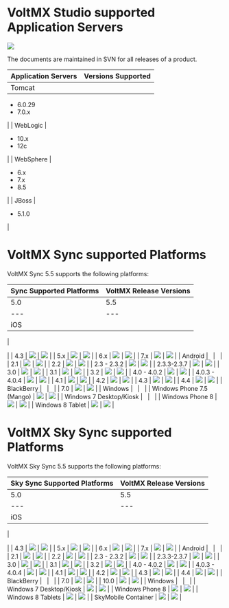 ﻿ 

VoltMX Studio supported Application Servers
=========================================

![](Resources/Images/voltmxsync.png)

The documents are maintained in SVN for all releases of a product.

 
| Application Servers | Versions Supported |
| --- | --- |
| Tomcat | 
*   6.0.29
*   7.0.x  
    

 |
| WebLogic | 

*   10.x
*   12c  
    

 |
| WebSphere | 

*   6.x
*   7.x
*   8.5  
    

 |
| JBoss | 

*   5.1.0

 |

VoltMX Sync supported Platforms
=============================

VoltMX Sync 5.5 supports the following platforms:

  
| Sync Supported Platforms | VoltMX Release Versions |
| --- | --- |
| 5.0 | 5.5 |
| --- | --- |
| iOS | 
 | 

  


 |
| 4.3 | ![](Resources/Images/yes.png) | ![](Resources/Images/yes.png) |
| 5.x | ![](Resources/Images/yes.png) | ![](Resources/Images/yes.png) |
| 6.x | ![](Resources/Images/yes.png) | ![](Resources/Images/yes.png) |
| 7.x | ![](Resources/Images/yes.png) | ![](Resources/Images/yes.png) |
| Android |   |   |
| 2.1 | ![](Resources/Images/no.png) | ![](Resources/Images/no.png) |
| 2.2 | ![](Resources/Images/yes.png) | ![](Resources/Images/yes.png) |
| 2.3 - 2.3.2 | ![](Resources/Images/yes.png) | ![](Resources/Images/yes.png) |
| 2.3.3-2.3.7 | ![](Resources/Images/yes.png) | ![](Resources/Images/yes.png) |
| 3.0 | ![](Resources/Images/yes.png) | ![](Resources/Images/yes.png) |
| 3.1 | ![](Resources/Images/yes.png) | ![](Resources/Images/yes.png) |
| 3.2 | ![](Resources/Images/yes.png) | ![](Resources/Images/yes.png) |
| 4.0 - 4.0.2 | ![](Resources/Images/yes.png) | ![](Resources/Images/yes.png) |
| 4.0.3 - 4.0.4 | ![](Resources/Images/yes.png) | ![](Resources/Images/yes.png) |
| 4.1 | ![](Resources/Images/yes.png) | ![](Resources/Images/yes.png) |
| 4.2 | ![](Resources/Images/yes.png) | ![](Resources/Images/yes.png) |
| 4.3 | ![](Resources/Images/yes.png) | ![](Resources/Images/yes.png) |
| 4.4 | ![](Resources/Images/yes.png) | ![](Resources/Images/yes.png) |
| BlackBerry |   |   |
| 7.0 | ![](Resources/Images/yes.png) | ![](Resources/Images/yes.png) |
| Windows |   |   |
| Windows Phone 7.5 (Mango) | ![](Resources/Images/yes.png) | ![](Resources/Images/yes.png) |
| Windows 7 Desktop/Kiosk |   |   |
| Windows Phone 8 | ![](Resources/Images/yes.png) | ![](Resources/Images/yes.png) |
| Windows 8 Tablet | ![](Resources/Images/yes.png) | ![](Resources/Images/yes.png) |

VoltMX Sky Sync supported Platforms
=================================

VoltMX Sky Sync 5.5 supports the following platforms:

  
| Sky Sync Supported Platforms | VoltMX Release Versions |
| --- | --- |
| 5.0 | 5.5 |
| --- | --- |
| iOS | 
 | 

  


 |
| 4.3 | ![](Resources/Images/yes.png) | ![](Resources/Images/yes.png) |
| 5.x | ![](Resources/Images/yes.png) | ![](Resources/Images/yes.png) |
| 6.x | ![](Resources/Images/yes.png) | ![](Resources/Images/yes.png) |
| 7.x | ![](Resources/Images/yes.png) | ![](Resources/Images/yes.png) |
| Android |   |   |
| 2.1 | ![](Resources/Images/no.png) | ![](Resources/Images/no.png) |
| 2.2 | ![](Resources/Images/yes.png) | ![](Resources/Images/yes.png) |
| 2.3 - 2.3.2 | ![](Resources/Images/yes.png) | ![](Resources/Images/yes.png) |
| 2.3.3-2.3.7 | ![](Resources/Images/yes.png) | ![](Resources/Images/yes.png) |
| 3.0 | ![](Resources/Images/yes.png) | ![](Resources/Images/yes.png) |
| 3.1 | ![](Resources/Images/yes.png) | ![](Resources/Images/yes.png) |
| 3.2 | ![](Resources/Images/yes.png) | ![](Resources/Images/yes.png) |
| 4.0 - 4.0.2 | ![](Resources/Images/yes.png) | ![](Resources/Images/yes.png) |
| 4.0.3 - 4.0.4 | ![](Resources/Images/yes.png) | ![](Resources/Images/yes.png) |
| 4.1 | ![](Resources/Images/yes.png) | ![](Resources/Images/yes.png) |
| 4.2 | ![](Resources/Images/yes.png) | ![](Resources/Images/yes.png) |
| 4.3 | ![](Resources/Images/yes.png) | ![](Resources/Images/yes.png) |
| 4.4 | ![](Resources/Images/yes.png) | ![](Resources/Images/yes.png) |
| BlackBerry |   |   |
| 7.0 | ![](Resources/Images/yes.png) | ![](Resources/Images/yes.png) |
| 10.0 | ![](Resources/Images/yes.png) | ![](Resources/Images/yes.png) |
| Windows |   |   |
| Windows 7 Desktop/Kiosk | ![](Resources/Images/yes.png) | ![](Resources/Images/yes.png) |
| Windows Phone 8 | ![](Resources/Images/yes.png) | ![](Resources/Images/yes.png) |
| Windows 8 Tablets | ![](Resources/Images/yes.png) | ![](Resources/Images/yes.png) |
| SkyMobile Container | ![](Resources/Images/yes.png) | ![](Resources/Images/yes.png) |
